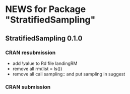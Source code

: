 # NEWS for Package "StratifiedSampling"
  
## StratifiedSampling 0.1.0


### CRAN resubmission
* add \value to Rd file landingRM
* remove all rm(list = ls())
* remove all call sampling:: and put sampling in suggest

### CRAN submission